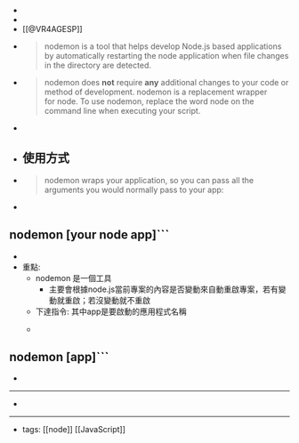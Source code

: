 - 
- 
- [[@VR4AGESP]]
- > nodemon is a tool that helps develop Node.js based applications by automatically restarting the node application when file changes in the directory are detected.
- > nodemon does **not** require __any__ additional changes to your code or method of development. nodemon is a replacement wrapper for node. To use nodemon, replace the word node on the command line when executing your script.
- 
- ## 使用方式
- > nodemon wraps your application, so you can pass all the arguments you would normally pass to your app:
- ```javascript
nodemon [your node app]```
- 
- 
- 重點:
    - nodemon 是一個工具
        - 主要會根據node.js當前專案的內容是否變動來自動重啟專案，若有變動就重啟；若沒變動就不重啟
    - 下達指令: 其中app是要啟動的應用程式名稱
    - ```javascript
nodemon [app]```
- 
- 
- ---
- 
- ---
- tags: [[node]] [[JavaScript]]
